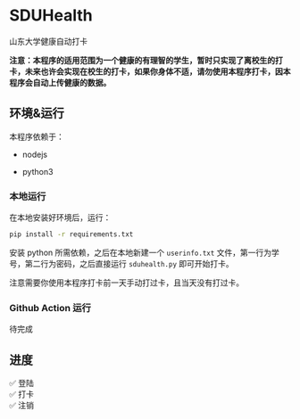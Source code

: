 # SDUHealth

山东大学健康自动打卡

**注意：本程序的适用范围为一个健康的有理智的学生，暂时只实现了离校生的打卡，未来也许会实现在校生的打卡，如果你身体不适，请勿使用本程序打卡，因本程序会自动上传健康的数据。**

## 环境&运行

本程序依赖于：

- nodejs

- python3

### 本地运行

在本地安装好环境后，运行：

```bash
pip install -r requirements.txt
```

安装 python 所需依赖，之后在本地新建一个 `userinfo.txt` 文件，第一行为学号，第二行为密码，之后直接运行 `sduhealth.py` 即可开始打卡。

注意需要你使用本程序打卡前一天手动打过卡，且当天没有打过卡。

### Github Action 运行

待完成

## 进度

✅ 登陆  
✅ 打卡  
✅ 注销
